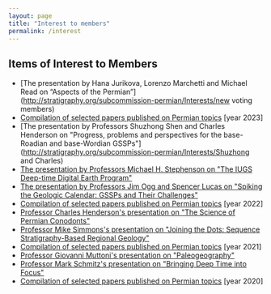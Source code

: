 ```yaml
---
layout: page
title: "Interest to members"
permalink: /interest
---
```

## Items of Interest to Members
* [The presentation by Hana Jurikova, Lorenzo Marchetti and Michael Read on “Aspects of the Permian”](http://stratigraphy.org/subcommission-permian/Interests/new voting members)
* [Compilation of selected papers published on Permian topics](http://stratigraphy.org/subcommission-permian/Interests/2023) [year 2023]
* [The presentation by Professors Shuzhong Shen and Charles Henderson on "Progress, problems and perspectives for the base-Roadian and base-Wordian GSSPs"](http://stratigraphy.org/subcommission-permian/Interests/Shuzhong and Charles)
* [The presentation by Professors Michael H. Stephenson on "The IUGS Deep-time Digital Earth Program"](http://stratigraphy.org/subcommission-permian/Interests/DDE)
* [The presentation by Professors Jim Ogg and Spencer Lucas on "Spiking the Geologic Calendar: GSSPs and Their Challenges"](http://stratigraphy.org/subcommission-permian/Interests/ogg&lucas)
* [Compilation of selected papers published on Permian topics](http://stratigraphy.org/subcommission-permian/Interests/2022) [year 2022]
* [Professor Charles Henderson's presentation on "The Science of Permian Conodonts"](http://stratigraphy.org/subcommission-permian/Interests/Charles)
* [Professor Mike Simmons's presentation on "Joining the Dots: Sequence Stratigraphy-Based Regional Geology"](http://stratigraphy.org/subcommission-permian/Interests/Simmons)
* [Compilation of selected papers published on Permian topics](http://stratigraphy.org/subcommission-permian/Interests/2021) [year 2021]
* [Professor Giovanni Muttoni's presentation on "Paleogeography"](http://stratigraphy.org/subcommission-permian/Interests/Giovanni)
* [Professor Mark Schmitz's presentation on "Bringing Deep Time into Focus"](http://stratigraphy.org/subcommission-permian/Interests/Mark)
* [Compilation of selected papers published on Permian topics](http://stratigraphy.org/subcommission-permian/Interests/2020) [year 2020]

